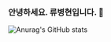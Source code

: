 ### 안녕하세요. 류병현입니다. 👋

![Anurag's GitHub stats](https://github-readme-stats.vercel.app/api?username=rbase0218&show_icons=true&theme=radical)
<!--
**rbase0218/rbase0218** is a ✨ _special_ ✨ repository because its `README.md` (this file) appears on your GitHub profile.

Here are some ideas to get you started:

- 🔭 I’m currently working on ...
- 🌱 I’m currently learning ...
- 👯 I’m looking to collaborate on ...
- 🤔 I’m looking for help with ...
- 💬 Ask me about ...
- 📫 How to reach me: ...
- 😄 Pronouns: ...
- ⚡ Fun fact: ...
-->
